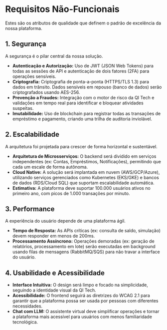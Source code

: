 # Requisitos Não-Funcionais

Estes são os atributos de qualidade que definem o padrão de excelência da nossa plataforma.

## 1. Segurança

A segurança é o pilar central da nossa solução.
-   **Autenticação e Autorização:** Uso de JWT (JSON Web Tokens) para todas as sessões de API e autenticação de dois fatores (2FA) para operações sensíveis.
-   **Criptografia:** Criptografia de ponta-a-ponta (HTTPS/TLS 1.3) para dados em trânsito. Dados sensíveis em repouso (banco de dados) serão criptografados usando AES-256.
-   **Prevenção a Fraudes:** Integração com o motor de risco da QI Tech e validações em tempo real para identificar e bloquear atividades suspeitas.
-   **Imutabilidade:** Uso de blockchain para registrar todas as transações de empréstimo e pagamento, criando uma trilha de auditoria inviolável.

## 2. Escalabilidade

A arquitetura foi projetada para crescer de forma horizontal e sustentável.
-   **Arquitetura de Microsserviços:** O backend será dividido em serviços independentes (ex: Contas, Empréstimos, Notificações), permitindo que cada um escale de forma autônoma.
-   **Cloud Native:** A solução será implantada em nuvem (AWS/GCP/Azure), utilizando serviços gerenciados como Kubernetes (EKS/GKE) e bancos de dados (RDS/Cloud SQL) que suportam escalabilidade automática.
-   **Estimativa:** A plataforma deve suportar 100.000 usuários ativos no primeiro ano, com picos de 1.000 transações por minuto.

## 3. Performance

A experiência do usuário depende de uma plataforma ágil.
-   **Tempo de Resposta:** As APIs críticas (ex: consulta de saldo, simulação) devem responder em menos de 200ms.
-   **Processamento Assíncrono:** Operações demoradas (ex: geração de relatórios, processamento em lote) serão executadas em background usando filas de mensagens (RabbitMQ/SQS) para não travar a interface do usuário.

## 4. Usabilidade e Acessibilidade

-   **Interface Intuitiva:** O design será limpo e focado na simplicidade, seguindo a identidade visual da QI Tech.
-   **Acessibilidade:** O frontend seguirá as diretrizes do WCAG 2.1 para garantir que a plataforma possa ser usada por pessoas com diferentes necessidades.
-   **Chat com LLM:** O assistente virtual deve simplificar operações e tornar a plataforma mais acessível para usuários com menos familiaridade tecnológica.
